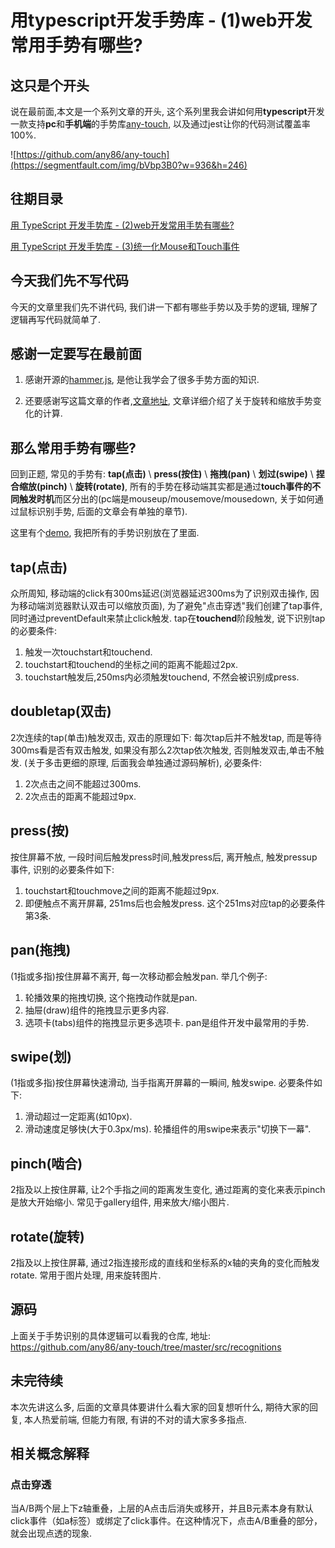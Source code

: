 # 用typescript开发手势库 - (1)web开发常用手势有哪些?

## 这只是个开头
说在最前面,本文是一个系列文章的开头, 这个系列里我会讲如何用**typescript**开发一款支持**pc**和**手机端**的手势库[any-touch](https://github.com/any86/any-touch), 以及通过jest让你的代码测试覆盖率100%.

![https://github.com/any86/any-touch](https://segmentfault.com/img/bVbp3B0?w=936&h=246)

## 往期目录
[用 TypeScript 开发手势库 - (2)web开发常用手势有哪些?](https://juejin.im/post/5c939c956fb9a0710a1bc90c)

[用 TypeScript 开发手势库 - (3)统一化Mouse和Touch事件](https://juejin.im/post/5c979cd56fb9a070f8407363)

## 今天我们先不写代码
今天的文章里我们先不讲代码, 我们讲一下都有哪些手势以及手势的逻辑, 理解了逻辑再写代码就简单了.

## 感谢一定要写在最前面
1.  感谢开源的[hammer.js](https://github.com/hammerjs/hammer.js/), 是他让我学会了很多手势方面的知识.

2. 还要感谢写这篇文章的作者,[文章地址](https://segmentfault.com/a/1190000007448808#articleHeader1), 文章详细介绍了关于旋转和缩放手势变化的计算.

## 那么常用手势有哪些?
回到正题, 常见的手势有: **tap(点击)** \ **press(按住)** \ **拖拽(pan)** \ **划过(swipe)** \ **捏合缩放(pinch)** \ **旋转(rotate)**, 所有的手势在移动端其实都是通过**touch事件的不同触发时机**而区分出的(pc端是mouseup/mousemove/mousedown, 关于如何通过鼠标识别手势, 后面的文章会有单独的章节).

这里有个[demo](https://any86.github.io/any-touch/example/), 我把所有的手势识别放在了里面.

## tap(点击)
众所周知, 移动端的click有300ms延迟(浏览器延迟300ms为了识别双击操作, 因为移动端浏览器默认双击可以缩放页面), 为了避免"点击穿透"我们创建了tap事件, 同时通过preventDefault来禁止click触发. tap在**touchend**阶段触发, 说下识别tap的必要条件: 
1. 触发一次touchstart和touchend.
2. touchstart和touchend的坐标之间的距离不能超过2px.
3. touchstart触发后,250ms内必须触发touchend, 不然会被识别成press.

## doubletap(双击)
2次连续的tap(单击)触发双击, 双击的原理如下: 每次tap后并不触发tap, 而是等待300ms看是否有双击触发, 如果没有那么2次tap依次触发, 否则触发双击,单击不触发. (关于多击更细的原理, 后面我会单独通过源码解析), 必要条件:
1. 2次点击之间不能超过300ms.
2. 2次点击的距离不能超过9px.

## press(按)
按住屏幕不放, 一段时间后触发press时间,触发press后, 离开触点, 触发pressup事件, 识别的必要条件如下:
1. touchstart和touchmove之间的距离不能超过9px.
2. 即便触点不离开屏幕, 251ms后也会触发press. 这个251ms对应tap的必要条件第3条.

## pan(拖拽)
(1指或多指)按住屏幕不离开, 每一次移动都会触发pan. 举几个例子:
1. 轮播效果的拖拽切换, 这个拖拽动作就是pan.
2. 抽屉(draw)组件的拖拽显示更多内容.
3. 选项卡(tabs)组件的拖拽显示更多选项卡.
pan是组件开发中最常用的手势.

## swipe(划)
(1指或多指)按住屏幕快速滑动, 当手指离开屏幕的一瞬间, 触发swipe. 必要条件如下: 
1. 滑动超过一定距离(如10px).
2. 滑动速度足够快(大于0.3px/ms).
轮播组件的用swipe来表示"切换下一幕".

## pinch(啮合)
2指及以上按住屏幕, 让2个手指之间的距离发生变化, 通过距离的变化来表示pinch是放大开始缩小.
常见于gallery组件, 用来放大/缩小图片.

## rotate(旋转)
2指及以上按住屏幕, 通过2指连接形成的直线和坐标系的x轴的夹角的变化而触发rotate. 常用于图片处理, 用来旋转图片.

## 源码
上面关于手势识别的具体逻辑可以看我的仓库, 地址: https://github.com/any86/any-touch/tree/master/src/recognitions

## 未完待续
本次先讲这么多, 后面的文章具体要讲什么看大家的回复想听什么, 期待大家的回复, 本人热爱前端, 但能力有限, 有讲的不对的请大家多多指点.

## 相关概念解释

### 点击穿透
当A/B两个层上下z轴重叠，上层的A点击后消失或移开，并且B元素本身有默认click事件（如a标签）或绑定了click事件。在这种情况下，点击A/B重叠的部分，就会出现点透的现象.